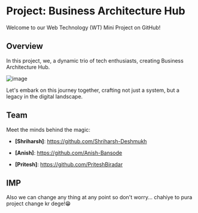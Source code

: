 # Project: Business Architecture Hub

Welcome to our Web Technology (WT) Mini Project on GitHub!

## Overview
In this project, we, a dynamic trio of tech enthusiasts, creating Business Architecture Hub.

![image](https://i.postimg.cc/KzpyYkhR/id-1.webp)


Let's embark on this journey together, crafting not just a system, but a legacy in the digital landscape.

## Team

Meet the minds behind the magic:

- **[Shriharsh]**: https://github.com/Shriharsh-Deshmukh
  
- **[Anish]**: https://github.com/Anish-Bansode
  
- **[Pritesh]**: https://github.com/PriteshBiradar

## IMP
Also we can change any thing at any point so don't worry...
chahiye to pura project change kr dege!😁





